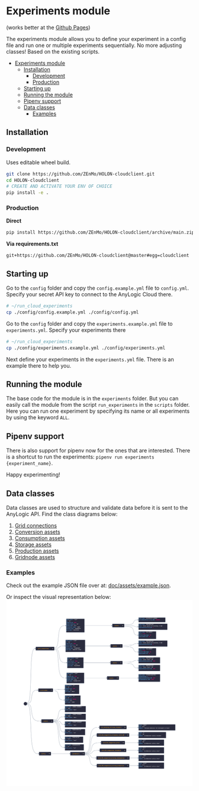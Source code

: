 # Experiments module
(works better at the [Github Pages](https://zenmo.github.io/HOLON-cloudclient/))

The experiments module allows you to define your experiment in a config file and run one or
multiple experiments sequentially. No more adjusting classes! Based on the existing scripts.

- [Experiments module](#experiments-module)
  - [Installation](#installation)
    - [Development](#development)
    - [Production](#production)
  - [Starting up](#starting-up)
  - [Running the module](#running-the-module)
  - [Pipenv support](#pipenv-support)
  - [Data classes](#data-classes)
    - [Examples](#examples)

## Installation

### Development
Uses editable wheel build.
```bash
git clone https://github.com/ZEnMo/HOLON-cloudclient.git
cd HOLON-cloudclient
# CREATE AND ACTIVATE YOUR ENV OF CHOICE
pip install -e .
```


### Production
**Direct**
```bash
pip install https://github.com/ZEnMo/HOLON-cloudclient/archive/main.zip
```
**Via requirements.txt**
```
git+https://github.com/ZEnMo/HOLON-cloudclient@master#egg=cloudclient
```

## Starting up

Go to the `config` folder and copy the `config.example.yml` file to `config.yml`. Specify
your secret API key to connect to the AnyLogic Cloud there.
```bash
# ~/run_cloud_experiments
cp ./config/config.example.yml ./config/config.yml
```
Go to the `config` folder and copy the `experiments.example.yml` file to `experiments.yml`. Specify
your experiments there
```bash
# ~/run_cloud_experiments
cp ./config/experiments.example.yml ./config/experiments.yml
```

Next define your experiments in the `experiments.yml` file. There is an example there to help you.

## Running the module

The base code for the module is in the `experiments` folder. But you can easily call the module
from the script `run_experiments` in the `scripts` folder. Here you can run one experiment by
specifying its name or all experiments by using the keyword `ALL`.

## Pipenv support

There is also support for pipenv now for the ones that are interested. There is a shortcut to
run the experiments: `pipenv run experiments {experiment_name}`.



Happy experimenting!

## Data classes

Data classes are used to structure and validate data before it is sent to the AnyLogic API. Find the class diagrams below:

1. [Grid connections](doc\html\gridconnection_classes.html)
2. [Conversion assets](doc\html\conversion_classes.html)
3. [Consumption assets](doc\html\consumption_classes.html)
4. [Storage assets](doc\html\storage_classes.html)
5. [Production assets](doc\html\production_classes.html)
6. [Gridnode assets](doc\html\gridnode_classes.html)

### Examples

Check out the example JSON file over at: [doc/assets/example.json](doc/assets/example.json).

Or inspect the visual representation below:
![](doc/img/example.png)